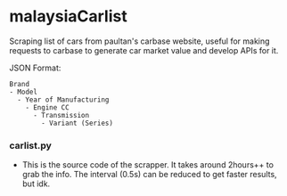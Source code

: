# malaysiaCarlist
Scraping list of cars from paultan's carbase website, useful for making requests to carbase to generate car market value and develop APIs for it.

JSON Format:
```
Brand
- Model
  - Year of Manufacturing
    - Engine CC
      - Transmission
        - Variant (Series)
 ```

### carlist.py
- This is the source code of the scrapper. It takes around 2hours++ to grab the info. The interval (0.5s) can be reduced to get faster results, but idk.
